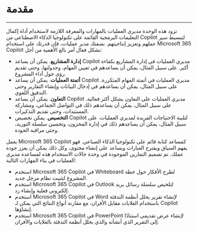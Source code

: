 # مقدمة
---
تزود هذه الوحدة مديري العمليات بالمهارات والمعرفة اللازمة لاستخدام أداة إكمال التعليمات البرمجية القائمة على تكنولوجيا الذكاء الاصطناعي من Copilot لتبسيط سير عملهم وتعزيز إنتاجيتهم. بصفتك مدير عمليات، فإن قدرتك على استخدام Microsoft 365 Copilot بشكل فعال أمر بالغ الأهمية من أجل:<br>

 -  **إدارة المشاريع**. يمكن أن يساعد Copilot مديري العمليات في إدارة المشاريع بكفاءة أكبر. على سبيل المثال، يمكن أن يساعدهم في تعيين المهام، وجدولتها، وحتى تقديم رؤى حول أداء المشروع.
 -  **أتمتة العمليات**. يمكن أن يساعد Copilot مديري العمليات في أتمتة المهام المتكررة. على سبيل المثال، يمكن أن يساعدهم في إدخال البيانات وإنشاء التقارير وحتى التدقيق اللغوي.
 -  **التعاون**. يمكن أن يساعد Copilot مديري العمليات على التعاون بشكل أكثر فعالية. على سبيل المثال، يمكن أن يساعدهم ذلك في التواصل الجماعي، ومشاركة المستندات، وحتى تقديم التذكيرات.
 -  **التخصيص**. يمكن تخصيص Copilot لتلبية الاحتياجات الفريدة لمديري العمليات. على سبيل المثال، يمكن أن يساعدهم ذلك في إدارة المخزون، وتحسين سلسلة التوريد، وحتى مراقبة الجودة.

يعمل Microsoft 365 Copilot كمساعد كتابة قائم على تكنولوجيا الذكاء الصناعي. فهو يفهم السياق ويقترح العبارات ويساعد على إنشاء محتوى، وكل ذلك يمكن أن يعزز جودة عملك. تم تصميم التمارين الموجودة في وحدة حالات الاستخدام هذه لمساعدة مديري العمليات في بناء المهارات التالية:

 -  استخدم Microsoft 365 Copilot في Whiteboard لطرح الأفكار حول خطة المشروع لتثبيت نظام مرجل جديد.
 -  استخدم Microsoft 365 Copilot في Outlook لتلخيص سلسلة رسائل بريد إلكتروني فعلية وإنشاء رد.
 -  استخدم Microsoft 365 Copilot في Word لإنشاء تقرير يحلل أنظمة التدفئة باستخدام الغلايات مقابل الأفران، مع مقارنة أنواع النتائج التي يمكن لـ Copilot إنشاؤها.
 -  استخدم Microsoft 365 Copilot في PowerPoint لإنشاء عرض تقديمي استنادًا إلى التقرير الذي أنشأته والذي يحلل أنظمة التدفئة بالغلايات والأفران.
